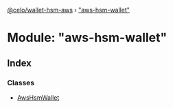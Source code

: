 [@celo/wallet-hsm-aws](../README.md) › ["aws-hsm-wallet"](_aws_hsm_wallet_.md)

# Module: "aws-hsm-wallet"

## Index

### Classes

* [AwsHsmWallet](../classes/_aws_hsm_wallet_.awshsmwallet.md)
